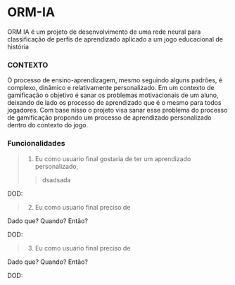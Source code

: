 
# ORM-IA

ORM IA é um projeto de desenvolvimento de uma rede neural para classificação de perfis de aprendizado aplicado a um jogo educacional de história

### CONTEXTO

O processo de ensino-aprendizagem, mesmo seguindo alguns padrões, é complexo, dinâmico e relativamente personalizado. Em um contexto de gamificação o objetivo é sanar os problemas motivacionais de um aluno, deixando de lado os processo de aprendizado que é o mesmo para todos jogadores. Com base nisso o projeto visa sanar esse problema do processo de gamificação propondo um processo de aprendizado personalizado dentro do contexto do jogo.

### Funcionalidades

> 1. Eu como usuario final gostaria de ter um aprendizado personalizado, 
>> dsadsada


DOD:

> 2. Eu como usuario final preciso de

Dado que? 
Quando?
Então?

DOD:

> 3. Eu como usuario final preciso de

Dado que? 
Quando?
Então?

DOD:




